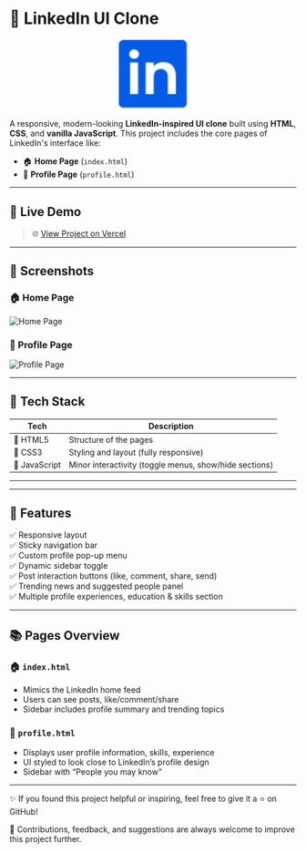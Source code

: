 # 💼 LinkedIn UI Clone

<p align="center">
  <img src="images/logo.png" alt="LinkedIn UI Logo" width="120"/>
</p>

A responsive, modern-looking **LinkedIn-inspired UI clone** built using **HTML**, **CSS**, and **vanilla JavaScript**. This project includes the core pages of LinkedIn's interface like:

- 🏠 **Home Page** (`index.html`)
- 👤 **Profile Page** (`profile.html`)

---

## 🚀 Live Demo

> 🌐 [View Project on Vercel](https://linkedin-ui-clone-iota.vercel.app)  


---

## 📸 Screenshots

### 🏠 Home Page
![Home Page](<img width="1470" height="840" alt="Screenshot 2025-07-17 at 7 44 17 PM" src="https://github.com/user-attachments/assets/040adfbd-18ac-4755-a499-d655a8569f67" />
)

### 👤 Profile Page
![Profile Page](<img width="1470" height="840" alt="Screenshot 2025-07-17 at 7 44 49 PM" src="https://github.com/user-attachments/assets/555c91fe-ce28-4b66-bf45-a0b2969ca326" />
)

---

## 🧰 Tech Stack

| Tech | Description |
|------|-------------|
| 🧾 HTML5 | Structure of the pages |
| 🎨 CSS3 | Styling and layout (fully responsive) |
| 🧠 JavaScript | Minor interactivity (toggle menus, show/hide sections) |

---


---

## 🧩 Features

✅ Responsive layout  
✅ Sticky navigation bar  
✅ Custom profile pop-up menu  
✅ Dynamic sidebar toggle  
✅ Post interaction buttons (like, comment, share, send)  
✅ Trending news and suggested people panel  
✅ Multiple profile experiences, education & skills section

---

## 📚 Pages Overview

### 🏠 `index.html`
- Mimics the LinkedIn home feed
- Users can see posts, like/comment/share
- Sidebar includes profile summary and trending topics

### 👤 `profile.html`
- Displays user profile information, skills, experience
- UI styled to look close to LinkedIn’s profile design
- Sidebar with “People you may know”

---


✨ If you found this project helpful or inspiring, feel free to give it a ⭐ on GitHub!

🙌 Contributions, feedback, and suggestions are always welcome to improve this project further.




